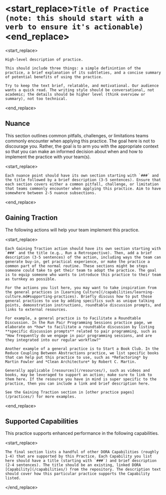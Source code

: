 # <start_replace>`Title of Practice (note: this should start with a verb to ensure it's actionable)`<end_replace>

<start_replace>
```
High-level description of practice.

This should include three things: a simple definintion of the practice, a brief explanation of its subtleties, and a concise summary of potential benefits of using the practice.

Try to keep the text brief, relatable, and motivational. Our audience wants a quick read. The writing style should be conversational, not academic; the details should be higher level (think overview or summary), not too technical.
```
<end_replace>

## Nuance

This section outlines common pitfalls, challenges, or limitations teams commonly encounter when applying this practice. The goal here is not to discourage you. Rather, the goal is to arm you with the appropriate context so that you can make an informed decision about when and how to implement the practice with your team(s).

<start_replace>
```
Each nuance point should have its own section starting with `###` and the title followed by a brief description (3-5 sentences). Ensure that each section covers either a common pitfall, challenge, or limitation that teams commonly encounter when applying this practice. Aim to have somewhere between 2-5 nuance subsections.
```
<end_replace>

## Gaining Traction

The following actions will help your team implement this practice.

<start_replace>
```
Each Gaining Traction action should have its own section starting with `###` and the title (e.g., Run a Retrospective). Then, add a brief description (3-5 sentences) of the action, including ways the team can generate buy-in, get practical experience, or make the practice a common part of the normal routine. These sections might be steps someone could take to get their team to adopt the practice. The goal is to equip someone who wants to introduce this practice to their team as turnkey as possible.

For the actions you list here, you may want to take inspiration from the general practices in [Learning Culture](/capabilities/learning-culture.md#supporting-practices). Briefly discuss how to put those general practices to use by adding specifics such as unique talking points, demonstration instructions, roundtable discussion prompts, and links to external resources.

For example, a general practice is to Facilitate a Roundtable Discussion. In the Run Pair Programming Sessions practice page, we elaborate on *how* to facilitate a roundtable discussion by listing **specific discussion prompts** related to pair programming, such as "How frequently do we engage in pair programming sessions, and are they integrated into our regular workflow?"

Another example of a general practice is to Start a Book Club. In the Reduce Coupling Between Abstractions practice, we list specific books that can help put this practice to use, such as *Refactoring* by Martin Fowler and *Clean Architecture* by Robert C. Martin.

Generally applicable [resources](/resources/), such as videos and books, may be leveraged to support an action; make sure to link to them here. If the resource you have in mind is super specific to the practice, then you can include a link and brief description here.

See the Gaining Traction section in [other practice pages](/practices/) for more examples.
```
<end_replace>

## Supported Capabilities

This practice supports enhanced performance in the following capabilities.

<start_replace>
```
The final section lists a handful of other DORA Capabilities (roughly 1-4) that are supported by this Practice. Each Capability you list here should have a title (starting with `###`) and brief description (2-4 sentences). The title should be an existing, linked DORA [Capability](/capabilities/) from the repository. The description text should cover how this particular practice supports the Capability listed.
```
</end_replace>
